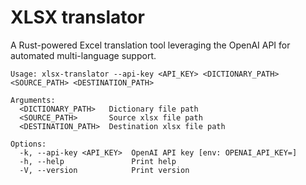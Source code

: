 # XLSX translator

A Rust-powered Excel translation tool leveraging the OpenAI API for automated multi-language support.

```
Usage: xlsx-translator --api-key <API_KEY> <DICTIONARY_PATH> <SOURCE_PATH> <DESTINATION_PATH>

Arguments:
  <DICTIONARY_PATH>   Dictionary file path
  <SOURCE_PATH>       Source xlsx file path
  <DESTINATION_PATH>  Destination xlsx file path

Options:
  -k, --api-key <API_KEY>  OpenAI API key [env: OPENAI_API_KEY=]
  -h, --help               Print help
  -V, --version            Print version
```
